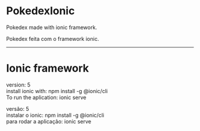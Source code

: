 # PokedexIonic
Pokedex made with ionic framework.

Pokedex feita com o framework ionic.

-------------------------------------------------
# Ionic framework
version: 5<br>
install ionic with: npm install -g @ionic/cli<br>
To run the aplication: ionic serve<br>

versão: 5<br>
instalar o ionic: npm install -g @ionic/cli<br>
para rodar a aplicação: ionic serve
